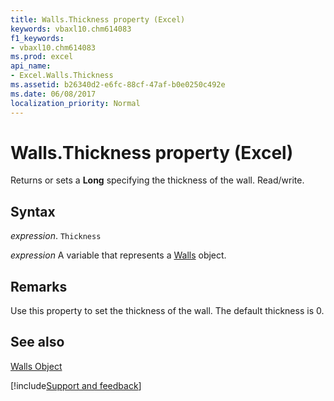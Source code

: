 ```yaml
---
title: Walls.Thickness property (Excel)
keywords: vbaxl10.chm614083
f1_keywords:
- vbaxl10.chm614083
ms.prod: excel
api_name:
- Excel.Walls.Thickness
ms.assetid: b26340d2-e6fc-88cf-47af-b0e0250c492e
ms.date: 06/08/2017
localization_priority: Normal
---
```



# Walls.Thickness property (Excel)

Returns or sets a  **Long** specifying the thickness of the wall. Read/write.


## Syntax

_expression_. `Thickness`

_expression_ A variable that represents a [Walls](./Excel.Walls-graph-property.md) object.


## Remarks

Use this property to set the thickness of the wall. The default thickness is 0.


## See also


[Walls Object](Excel.Walls(object).md)

[!include[Support and feedback](~/includes/feedback-boilerplate.md)]